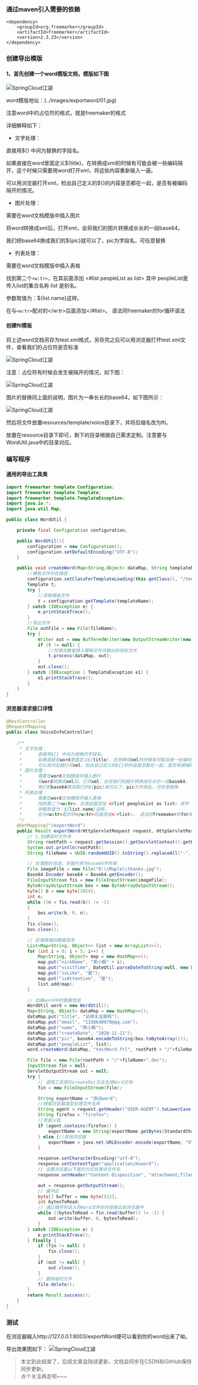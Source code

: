 ### 通过maven引入需要的依赖

~~~
<dependency>
    <groupId>org.freemarker</groupId>
    <artifactId>freemarker</artifactId>
    <version>2.3.23</version>
</dependency>
~~~

### 创建导出模版
#### 1、首先创建一个word模版文档，模版如下图

 ![SpringCloud江湖](../images/exportword/01.jpg)
 
 word模版地址：(../images/exportword/01.jpg)
 
 注意word中的占位符的格式，就是freemaker的格式
 
 详细解释如下：
 
 * 文字处理：
 
 直接用${} 中间为替换的字段名。
 
 如果直接在word里面定义${title}，在转换成xml的时候有可能会被一些编码隔开，这个时候只需要用word打开xml，将这些内容重新输入一遍。
 
 可以用浏览器打开xml，检出自己定义的${}的内容是否都在一起，是否有被编码隔开的情况。
 
 * 图片处理：
 
 需要在word文档模版中插入图片
 
 将word转换成xml后，打开xml，会将我们的图片转换成长长的一段base64。
 
 我们把base64换成我们的${pic}就可以了，pic为字段名，可任意替换
 
 * 列表处理：
 
 需要在word文档模版中插入表格
 
 找到第二个`<w:tr>`，在其前面添加 <#list peopleList as list> 其中 peopleList是传入list的集合名称 list 是别名。
 
 参数取值为：${list.name}这样。
 
 在与`<w:tr>`配对的</w:tr>后面添加</#list>。 语法同freemaker的for循环语法
 
#### 创建ftl模板
将上述word文档另存为test.xml格式，另存完之后可以用浏览器打开test.xml文件，查看我们的占位符是否标准

![SpringCloud江湖](../images/exportword/03.jpg)

注意：占位符有时候会发生被隔开的情况，如下图：

![SpringCloud江湖](../images/exportword/04.jpg)

图片的替换同上面的说明，图片为一串长长的base64，如下图所示：

![SpringCloud江湖](../images/exportword/02.jpg)

然后将文件放置resources/template/voice目录下，并将后缀名改为ftl。

放置在resource目录下即可，剩下的目录根据自己需求定制。注意要与WordUtil.java中的目录对应。

### 编写程序

#### 通用的导出工具类
~~~java
import freemarker.template.Configuration;
import freemarker.template.Template;
import freemarker.template.TemplateException;
import java.io.*;
import java.util.Map;

public class WordUtil {

    private final Configuration configuration;

    public WordUtil(){
        configuration = new Configuration();
        configuration.setDefaultEncoding("UTF-8");
    }

    public void createWord(Map<String,Object> dataMap, String templateName, String fileName){
        //模板文件所在路径
        configuration.setClassForTemplateLoading(this.getClass(), "/template/voice");
        Template t;
        try {
            //获取模板文件
            t = configuration.getTemplate(templateName);
        } catch (IOException e) {
            e.printStackTrace();
        }
        //导出文件
        File outFile = new File(fileName);
        try {
            Writer out = new BufferedWriter(new OutputStreamWriter(new FileOutputStream(outFile)));
            if (t != null) {
                //将填充数据填入模板文件并输出到目标文件
                t.process(dataMap, out);
            }
            out.close();
        } catch (IOException | TemplateException e1) {
            e1.printStackTrace();
        }
    }
}

~~~

#### 浏览器请求接口详情
~~~java
@RestController
@RequestMapping
public class VoiceInfoController{
    
    /**
     * 文字处理：
     *      直接用${} 中间为替换的字段名。
     *      如果直接在word里面定义${title}，在转换成xml的时候有可能会被一些编码隔开，这个时候只需要用word打开xml，将这些内容重新输入一遍。
     *      可以用浏览器打开xml，检出自己定义的${}的内容是否都在一起，是否有被编码隔开的情况。
     * 图片处理：
     *      需要在word文档模版中插入图片
     *      将word转换成xml后，打开xml，会将我们的图片转换成长长的一段base64。
     *      我们把base64换成我们的${pic}就可以了，pic为字段名，可任意替换
     * 列表处理：
     *      需要在word文档模版中插入表格
     *      找到第二个<w:tr>，在其前面添加 <#list peopleList as list> 其中 peopleList是传入list的集合名称 list 是别名。
     *      参数取值为：${list.name}这样。
     *      在与<w:tr>配对的</w:tr>后面添加</#list>。 语法同freemaker的for循环语法
     */
    @GetMapping("/exportWord")
    public Result exportWord(HttpServletRequest request, HttpServletResponse response) throws IOException{
        // 1.创建临时文件夹
        String rootPath = request.getSession().getServletContext().getRealPath("/");
        System.out.println(rootPath);
        String fileName = UUID.randomUUID().toString().replaceAll("-", "");

        // 处理图片信息，将图片转为base64字符串
        File imageFile = new File("D:\\Maple\\thanks.jpg");
        Base64.Encoder base64 = Base64.getEncoder();
        FileInputStream fis = new FileInputStream(imageFile);
        ByteArrayOutputStream bos = new ByteArrayOutputStream();
        byte[] b = new byte[1024];
        int n;
        while ((n = fis.read(b)) != -1)
        {
            bos.write(b, 0, n);
        }
        fis.close();
        bos.close();

        // 处理表格的数据信息
        List<Map<String, Object>> list = new ArrayList<>();
        for (int i = 0; i < 5; i++) {
            Map<String, Object> map = new HashMap<>();
            map.put("nickName", "笑小枫" + i);
            map.put("visitTime", DateUtil.parseDateToString(null, new Date()));
            map.put("isLike", "是");
            map.put("isAttention", "是");
            list.add(map);
        }

        // 加载word中的数据信息
        WordUtil word = new WordUtil();
        Map<String, Object> dataMap = new HashMap<>();
        dataMap.put("title", "记得关注我哟");
        dataMap.put("email", "1150640979@qq.com");
        dataMap.put("name", "笑小枫");
        dataMap.put("createDate", "2020-11-11");
        dataMap.put("pic", base64.encodeToString(bos.toByteArray()));
        dataMap.put("peopleList", list);
        word.createWord(dataMap, "testWord.ftl", rootPath + "/"+fileName+".doc");

        File file = new File(rootPath + "/"+fileName+".doc");
        InputStream fin = null;
        ServletOutputStream out = null;
        try {
            // 调用工具类的createDoc方法生成Word文档
            fin = new FileInputStream(file);

            String exportName = "测试word";
            //根据浏览器类型处理文件名称
            String agent = request.getHeader("USER-AGENT").toLowerCase();
            String firefox = "firefox";
            //若是火狐
            if (agent.contains(firefox)) {
                exportName = new String(exportName.getBytes(StandardCharsets.UTF_8), "ISO8859-1");
            } else {//其他浏览器
                exportName = java.net.URLEncoder.encode(exportName, "UTF-8");
            }

            response.setCharacterEncoding("utf-8");
            response.setContentType("application/msword");
            // 设置浏览器以下载的方式处理该文件名
            response.setHeader("Content-Disposition", "attachment;filename=".concat(String.valueOf(URLEncoder.encode(exportName + ".doc", "UTF-8"))));

            out = response.getOutputStream();
            // 缓冲区
            byte[] buffer = new byte[512];
            int bytesToRead;
            // 通过循环将读入的Word文件的内容输出到浏览器中
            while ((bytesToRead = fin.read(buffer)) != -1) {
                out.write(buffer, 0, bytesToRead);
            }
        } catch (IOException e) {
            e.printStackTrace();
        } finally {
            if (fin != null) {
                fin.close();
            }
            if (out != null) {
                out.close();
            }
            // 删除临时文件
            file.delete();
        }
        return Result.success();
    }
}
~~~

### 测试

在浏览器输入http://127.0.0.1:8003/exportWord便可以看到你的word出来了呦。

导出效果图如下：
![SpringCloud江湖](../images/exportword/05.jpg)

> 本文到此结束了，后续文章会陆续更新，文档会同步在CSDN和GitHub保持同步更新。<br>
> 点个关注再走呗~~~
